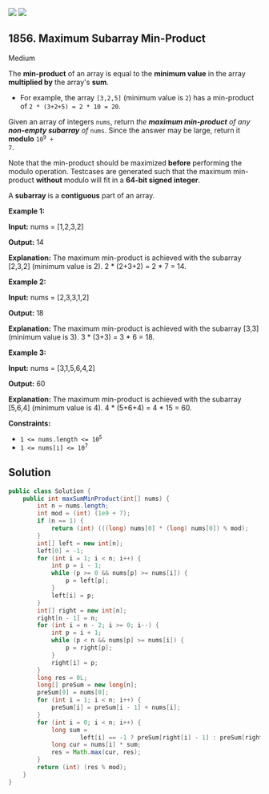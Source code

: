 [![](https://img.shields.io/github/stars/javadev/LeetCode-in-Java?label=Stars&style=flat-square)](https://github.com/javadev/LeetCode-in-Java)
[![](https://img.shields.io/github/forks/javadev/LeetCode-in-Java?label=Fork%20me%20on%20GitHub%20&style=flat-square)](https://github.com/javadev/LeetCode-in-Java/fork)

## 1856\. Maximum Subarray Min-Product

Medium

The **min-product** of an array is equal to the **minimum value** in the array **multiplied by** the array's **sum**.

*   For example, the array `[3,2,5]` (minimum value is `2`) has a min-product of `2 * (3+2+5) = 2 * 10 = 20`.

Given an array of integers `nums`, return _the **maximum min-product** of any **non-empty subarray** of_ `nums`. Since the answer may be large, return it **modulo** <code>10<sup>9</sup> + 7</code>.

Note that the min-product should be maximized **before** performing the modulo operation. Testcases are generated such that the maximum min-product **without** modulo will fit in a **64-bit signed integer**.

A **subarray** is a **contiguous** part of an array.

**Example 1:**

**Input:** nums = [1,2,3,2]

**Output:** 14

**Explanation:** The maximum min-product is achieved with the subarray [2,3,2] (minimum value is 2). 2 \* (2+3+2) = 2 \* 7 = 14.

**Example 2:**

**Input:** nums = [2,3,3,1,2]

**Output:** 18

**Explanation:** The maximum min-product is achieved with the subarray [3,3] (minimum value is 3). 3 \* (3+3) = 3 \* 6 = 18.

**Example 3:**

**Input:** nums = [3,1,5,6,4,2]

**Output:** 60

**Explanation:** The maximum min-product is achieved with the subarray [5,6,4] (minimum value is 4). 4 \* (5+6+4) = 4 \* 15 = 60.

**Constraints:**

*   <code>1 <= nums.length <= 10<sup>5</sup></code>
*   <code>1 <= nums[i] <= 10<sup>7</sup></code>

## Solution

```java
public class Solution {
    public int maxSumMinProduct(int[] nums) {
        int n = nums.length;
        int mod = (int) (1e9 + 7);
        if (n == 1) {
            return (int) (((long) nums[0] * (long) nums[0]) % mod);
        }
        int[] left = new int[n];
        left[0] = -1;
        for (int i = 1; i < n; i++) {
            int p = i - 1;
            while (p >= 0 && nums[p] >= nums[i]) {
                p = left[p];
            }
            left[i] = p;
        }
        int[] right = new int[n];
        right[n - 1] = n;
        for (int i = n - 2; i >= 0; i--) {
            int p = i + 1;
            while (p < n && nums[p] >= nums[i]) {
                p = right[p];
            }
            right[i] = p;
        }
        long res = 0L;
        long[] preSum = new long[n];
        preSum[0] = nums[0];
        for (int i = 1; i < n; i++) {
            preSum[i] = preSum[i - 1] + nums[i];
        }
        for (int i = 0; i < n; i++) {
            long sum =
                    left[i] == -1 ? preSum[right[i] - 1] : preSum[right[i] - 1] - preSum[left[i]];
            long cur = nums[i] * sum;
            res = Math.max(cur, res);
        }
        return (int) (res % mod);
    }
}
```